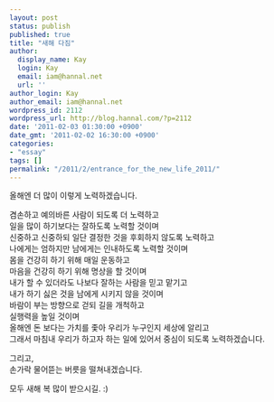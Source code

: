 ```yaml
---
layout: post
status: publish
published: true
title: "새해 다짐"
author:
  display_name: Kay
  login: Kay
  email: iam@hannal.net
  url: ''
author_login: Kay
author_email: iam@hannal.net
wordpress_id: 2112
wordpress_url: http://blog.hannal.com/?p=2112
date: '2011-02-03 01:30:00 +0900'
date_gmt: '2011-02-02 16:30:00 +0900'
categories:
- "essay"
tags: []
permalink: "/2011/2/entrance_for_the_new_life_2011/"
---
```

<p>올해엔 더 많이 이렇게 노력하겠습니다.</p>
<p>겸손하고 예의바른 사람이 되도록 더 노력하고<br />
일을 많이 하기보다는 잘하도록 노력할 것이며<br />
신중하고 신중하되 일단 결정한 것을 후회하지 않도록 노력하고<br />
나에게는 엄하지만 남에게는 인내하도록 노력할 것이며<br />
몸을 건강히 하기 위해 매일 운동하고<br />
마음을 건강히 하기 위해 명상을 할 것이며<br />
내가 할 수 있더라도 나보다 잘하는 사람을 믿고 맡기고<br />
내가 하기 싫은 것을 남에게 시키지 않을 것이며<br />
바람이 부는 방향으로 걷되 길을 개척하고<br />
실행력을 높일 것이며<br />
올해엔 돈 보다는 가치를 좇아 우리가 누구인지 세상에 알리고<br />
그래서 마침내 우리가 하고자 하는 일에 있어서 중심이 되도록 노력하겠습니다.</p>
<p>그리고,<br />
손가락 물어뜯는 버릇을 떨쳐내겠습니다.</p>
<p>모두 새해 복 많이 받으시길. :)</p>
